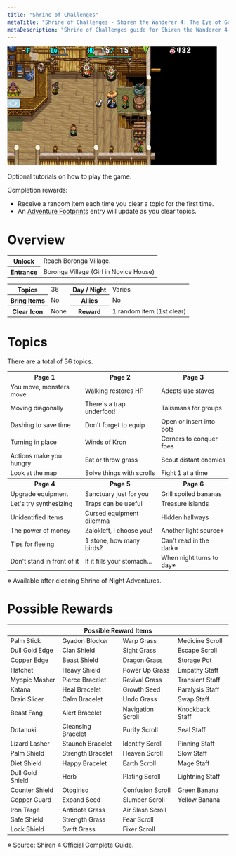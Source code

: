```yaml
---
title: "Shrine of Challenges"
metaTitle: "Shrine of Challenges - Shiren the Wanderer 4: The Eye of God Wiki"
metaDescription: "Shrine of Challenges guide for Shiren the Wanderer 4: The Eye of God and the Devil's Navel."
---
```


<div class="pageTopImage screenshot">
  <img src="../images/dungeons/shrine_of_challenges.png"/>
</div>

Optional tutorials on how to play the game.

Completion rewards:

- Receive a random item each time you clear a topic for the first time.
- An [Adventure Footprints](/system/adventure-footprints) entry will update as you clear topics.

# Overview

<table class="dungeonOverview">
  <tr>
    <th>Unlock</th>
    <td class="highlightYellow">Reach Boronga Village.</td>
  </tr>
  <tr>
    <th>Entrance</th>
    <td class="highlightYellow">Boronga Village (Girl in Novice House)</td>
  </tr>
</table>

<table class="dungeonTable">
  <tr>
    <th>Topics</th>
    <td>36</td>
    <th>Day / Night</th>
    <td>Varies</td>
  </tr>
  <tr>
    <th>Bring Items</th>
    <td>No</td>
    <th>Allies</th>
    <td>No</td>
  </tr>
  <tr>
    <th>Clear Icon</th>
    <td>None</td>
    <th>Reward</th>
    <td>1 random item (1st clear)</td>
  </tr>
</table>

# Topics

There are a total of 36 topics.

<table class="dungeonTable">
  <tr>
    <th>Page 1</th>
    <th>Page 2</th>
    <th>Page 3</th>
  </tr>
  <tr>
    <td>You move, monsters move</td>
    <td>Walking restores HP</td>
    <td>Adepts use staves</td>
  </tr>
  <tr>
    <td>Moving diagonally</td>
    <td>There's a trap underfoot!</td>
    <td>Talismans for groups</td>
  </tr>
  <tr>
    <td>Dashing to save time</td>
    <td>Don't forget to equip</td>
    <td>Open or insert into pots</td>
  </tr>
  <tr>
    <td>Turning in place</td>
    <td>Winds of Kron</td>
    <td>Corners to conquer foes</td>
  </tr>
  <tr>
    <td>Actions make you hungry</td>
    <td>Eat or throw grass</td>
    <td>Scout distant enemies</td>
  </tr>
  <tr>
    <td>Look at the map</td>
    <td>Solve things with scrolls</td>
    <td>Fight 1 at a time</td>
  </tr>
  <tr>
    <th>Page 4</th>
    <th>Page 5</th>
    <th>Page 6</th>
  </tr>
  <tr>
    <td>Upgrade equipment</td>
    <td>Sanctuary just for you</td>
    <td>Grill spoiled bananas</td>
  </tr>
  <tr>
    <td>Let's try synthesizing</td>
    <td>Traps can be useful</td>
    <td>Treasure islands</td>
  </tr>
  <tr>
    <td>Unidentified items</td>
    <td>Cursed equipment dilemma</td>
    <td>Hidden hallways</td>
  </tr>
  <tr>
    <td>The power of money</td>
    <td>Zalokleft, I choose you!</td>
    <td>Another light source※</td>
  </tr>
  <tr>
    <td>Tips for fleeing</td>
    <td>1 stone, how many birds?</td>
    <td>Can't read in the dark※</td>
  </tr>
  <tr>
    <td>Don't stand in front of it</td>
    <td>If it fills your stomach...</td>
    <td>When night turns to day※</td>
  </tr>
</table>

※ Available after clearing Shrine of Night Adventures.

# Possible Rewards

<table class="dungeonTable">
  <thead>
    <tr>
      <th colspan="4">Possible Reward Items</th>
    </tr>
  </thead>
  <tbody>
    <tr>
      <td>Palm Stick</td>
      <td>Gyadon Blocker</td>
      <td>Warp Grass</td>
      <td>Medicine Scroll</td>
    </tr>
    <tr>
      <td>Dull Gold Edge</td>
      <td>Clan Shield</td>
      <td>Sight Grass</td>
      <td>Escape Scroll</td>
    </tr>
    <tr>
      <td>Copper Edge</td>
      <td>Beast Shield</td>
      <td>Dragon Grass</td>
      <td>Storage Pot</td>
    </tr>
    <tr>
      <td>Hatchet</td>
      <td>Heavy Shield</td>
      <td>Power Up Grass</td>
      <td>Empathy Staff</td>
    </tr>
    <tr>
      <td>Myopic Masher</td>
      <td>Pierce Bracelet</td>
      <td>Revival Grass</td>
      <td>Transient Staff</td>
    </tr>
    <tr>
      <td>Katana</td>
      <td>Heal Bracelet</td>
      <td>Growth Seed</td>
      <td>Paralysis Staff</td>
    </tr>
    <tr>
      <td>Drain Slicer</td>
      <td>Calm Bracelet</td>
      <td>Undo Grass</td>
      <td>Swap Staff</td>
    </tr>
    <tr>
      <td>Beast Fang</td>
      <td>Alert Bracelet</td>
      <td>Navigation Scroll</td>
      <td>Knockback Staff</td>
    </tr>
    <tr>
      <td>Dotanuki</td>
      <td>Cleansing Bracelet</td>
      <td>Purify Scroll</td>
      <td>Seal Staff</td>
    </tr>
    <tr>
      <td>Lizard Lasher</td>
      <td>Staunch Bracelet</td>
      <td>Identify Scroll</td>
      <td>Pinning Staff</td>
    </tr>
    <tr>
      <td>Palm Shield</td>
      <td>Strength Bracelet</td>
      <td>Heaven Scroll</td>
      <td>Slow Staff</td>
    </tr>
    <tr>
      <td>Diet Shield</td>
      <td>Happy Bracelet</td>
      <td>Earth Scroll</td>
      <td>Mage Staff</td>
    </tr>
    <tr>
      <td>Dull Gold Shield</td>
      <td>Herb</td>
      <td>Plating Scroll</td>
      <td>Lightning Staff</td>
    </tr>
    <tr>
      <td>Counter Shield</td>
      <td>Otogiriso</td>
      <td>Confusion Scroll</td>
      <td>Green Banana</td>
    </tr>
    <tr>
      <td>Copper Guard</td>
      <td>Expand Seed</td>
      <td>Slumber Scroll</td>
      <td>Yellow Banana</td>
    </tr>
    <tr>
      <td>Iron Targe</td>
      <td>Antidote Grass</td>
      <td>Air Slash Scroll</td>
      <td rowspan="3" class="highlightGray"></td>
    </tr>
    <tr>
      <td>Safe Shield</td>
      <td>Strength Grass</td>
      <td>Fear Scroll</td>
    </tr>
    <tr>
      <td>Lock Shield</td>
      <td>Swift Grass</td>
      <td>Fixer Scroll</td>
    </tr>
  </tbody>
</table>

※ Source: Shiren 4 Official Complete Guide.
